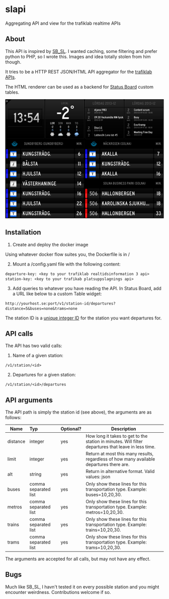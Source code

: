 slapi
=====

Aggregating API and view for the trafiklab realtime APIs

## About

This API is inspired by [SB\_SL](https://github.com/carlfranzon/SB_SL). I wanted caching, some filtering and prefer python to PHP, so I wrote this. Images and idea totally stolen from him though.

It tries to be a HTTP REST JSON/HTML API aggregator for the [trafiklab APIs](http://http://www.trafiklab.se).

The HTML renderer can be used as a backend for [Status Board](https://itunes.apple.com/us/app/status-board/id449955536?mt=8&ign-mpt=uo%3D4) custom tables.

![Screenshot](screenshot.png)

## Installation

1) Create and deploy the docker image

Using whatever docker flow suites you, the Dockerfile is in /

2) Mount a /config.yaml file with the following content:

```
departure-key: <key to your trafiklab realtidsinformation 3 api>
station-key: <key to your trafikab platsuppslagnings api>
```

3) Add queries to whatever you have reading the API. In Status Board, add a URL like below to a custom Table widget:

```
http://yourhost.se:port/v1/station-id/departures?distance=5&buses=none&trams=none
```

The station ID is a [unique integer ID](http://console.apihq.com/sl-realtidsinformation) for the station you want departures for.

## API calls

The API has two valid calls:

1) Name of a given station:

```
/v1/station/<id>
```

2) Departures for a given station:

```
/v1/station/<id>/departures
```

## API arguments

The API path is simply the station id (see above), the arguments are as follows:

| Name      | Typ                 | Optional? | Description |
| -------- |:-------------------- |:--------- | ----------- |
| distance | integer              | yes       | How long it takes to get to the station in minutes. Will filter departures that leave in less time. |
| limit    | integer              | yes       | Return at most this many results, regardless of how many available departures there are. |
| alt      | string               | yes       | Return in alternative format. Valid values: json |
| buses    | comma separated list | yes       | Only show these lines for this transportation type. Example: buses=10,20,30. |
| metros   | comma separated list | yes       | Only show these lines for this transportation type. Example: metros=10,20,30. |
| trains   | comma separated list | yes       | Only show these lines for this transportation type. Example: trains=10,20,30. |
| trams    | comma separated list | yes       | Only show these lines for this transportation type. Example: trams=10,20,30. |


The arguments are accepted for all calls, but may not have any effect.


## Bugs

Much like SB_SL, I havn't tested it on every possible station and you might encounter weirdness. Contributions welcome if so.
